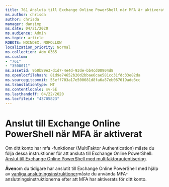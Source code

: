 ```yaml
---
title: 761 Ansluta till Exchange Online PowerShell när MFA är aktiverat
ms.author: chrisda
author: chrisda
manager: dansimp
ms.date: 04/21/2020
ms.audience: Admin
ms.topic: article
ROBOTS: NOINDEX, NOFOLLOW
localization_priority: Normal
ms.collection: Adm_O365
ms.custom:
- "761"
- "3500011"
ms.assetid: 9b0b89e3-d1d7-4e4d-93de-bb4cd00904d8
ms.openlocfilehash: 81d9e74652b20d2bbae6cae581cc31fdc33e82da
ms.sourcegitcommit: 55eff703a17e500681d8fa6a87eb067019ade3cc
ms.translationtype: MT
ms.contentlocale: sv-SE
ms.lasthandoff: 04/22/2020
ms.locfileid: "43705823"
---
```

# <a name="connect-to-exchange-online-powershell-when-mfa-is-enabled"></a>Anslut till Exchange Online PowerShell när MFA är aktiverat

Om ditt konto har mfa -funktioner (MultiFaktor Authentication) måste du följa dessa instruktioner för att ansluta till Exchange Online PowerShell: [Anslut till Exchange Online PowerShell med multifaktorautentisering](https://docs.microsoft.com/powershell/exchange/exchange-online/connect-to-exchange-online-powershell/mfa-connect-to-exchange-online-powershell).

**Även**om du tidigare har anslutit till Exchange Online PowerShell med hjälp av [vanliga anslutningsinstruktioner](https://docs.microsoft.com/powershell/exchange/exchange-online/connect-to-exchange-online-powershell/connect-to-exchange-online-powershell)måste du använda MFA-anslutningsinstruktionerna efter att MFA har aktiverats för ditt konto.
